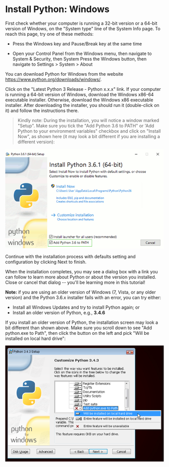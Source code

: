 # Install Python: Windows

First check whether your computer is running a 32-bit version or a 64-bit version of Windows, on the "System type" line of the System Info page. To reach this page, try one of these methods:


+ Press the Windows key and Pause/Break key at the same time

+ Open your Control Panel from the Windows menu, then navigate to System &  Security, then System Press the Windows button, then navigate to Settings > System > About

You can download Python for Windows from the website https://www.python.org/downloads/windows/. 

Click on the "Latest Python 3 Release - Python x.x.x" link. If your computer is running a 64-bit version of Windows, download the Windows x86-64 executable installer. Otherwise, download the Windows x86 executable installer. After downloading the installer, you should run it (double-click on it) and follow the instructions there.

> Kindly note: During the installation, you will notice a window marked "Setup". Make sure you tick the "Add Python 3.6 to PATH" or 'Add Python to your environment variables" checkbox and click on "Install Now", as shown here (it may look a bit different if you are installing a different version):

![Python Wizard Installer](../images/python_installer_wizard_1.png)

Continue with the installation process with defaults setting and configuration by clicking Next to finish.

When the installation completes, you may see a dialog box with a link you can follow to learn more about Python or about the version you installed. Close or cancel that dialog -- you'll be learning more in this tutorial!

**Note:** if you are using an older version of Windows (7, Vista, or any older version) and the Python 3.6.x installer fails with an error, you can try either:
+ Install all Windows Updates and try to install Python again; or
+ Install an older version of Python, e.g., **3.4.6**

If you install an older version of Python, the installation screen may look a bit different than shown above. Make sure you scroll down to see "Add python.exe to Path", then click the button on the left and pick "Will be installed on local hard drive":

![Python Wizard Installer](../images/python_installer_wizard_2.png)